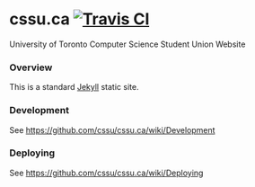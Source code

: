 cssu.ca [![Travis CI](http://img.shields.io/travis/cssu/cssu.ca.svg?style=flat)](https://travis-ci.org/cssu/cssu.ca)
=======

University of Toronto Computer Science Student Union Website

### Overview

This is a standard [Jekyll][jekyll] static site.

### Development

See <https://github.com/cssu/cssu.ca/wiki/Development>

### Deploying

See <https://github.com/cssu/cssu.ca/wiki/Deploying>

[jekyll]: http://jekyllrb.com/ "Jekyll"
